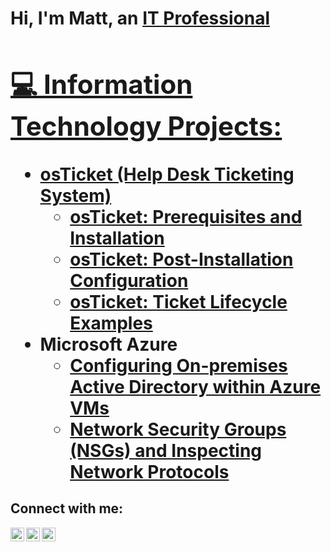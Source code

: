 <h1>Hi, I'm Matt, an <a href="https://linkedin.com/in/Josh">IT Professional

<h2>💻 Information Technology Projects:</h2>

- <b>osTicket (Help Desk Ticketing System)</b>
  - [osTicket: Prerequisites and Installation](https://github.com/MatthewOwen0519/osticket-prereqs)
  - [osTicket: Post-Installation Configuration](https://github.com/MatthewOwen0519/osticket-post-install-config)
  - [osTicket: Ticket Lifecycle Examples](https://github.com/MatthewOwen0519/ticket-lifecycle)
- <b>Microsoft Azure</b>
  - [Configuring On-premises Active Directory within Azure VMs](https://github.com/MatthewOwen0519/configure-ad)
  - [Network Security Groups (NSGs) and Inspecting Network Protocols](https://github.com/MatthewOwen0519/azure-network-protocol)

<h2>Connect with me:</h2>

[<img align="left" alt="Josh | Twitter" width="22px" src="https://cdn.jsdelivr.net/npm/simple-icons@v3/icons/twitter.svg" />][twitter]
[<img align="left" alt="Josh | LinkedIn" width="22px" src="https://cdn.jsdelivr.net/npm/simple-icons@v3/icons/linkedin.svg" />][linkedin]
[<img align="left" alt="Josh | Instagram" width="22px" src="https://cdn.jsdelivr.net/npm/simple-icons@v3/icons/instagram.svg" />][instagram]

[twitter]: https://twitter.com/Josh
[instagram]: https://www.instagram.com/Josh
[linkedin]: https://linkedin.com/in/Josh
